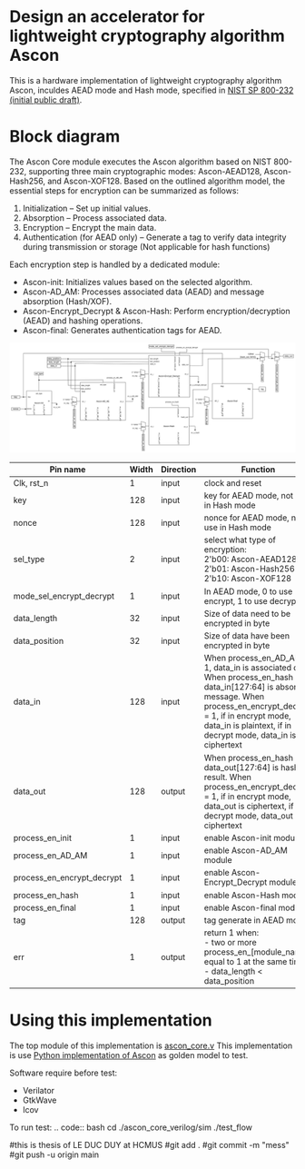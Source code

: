 Design an accelerator for lightweight cryptography algorithm Ascon
==================================================================

This is a hardware implementation of lightweight cryptography algorithm Ascon, inculdes AEAD mode and Hash mode, specified in [NIST SP 800-232 (initial public draft)](https://csrc.nist.gov/pubs/sp/800/232/ipd).

Block diagram
==========
The Ascon Core module executes the Ascon algorithm based on NIST 800-232, supporting three main cryptographic modes: Ascon-AEAD128, Ascon-Hash256, and Ascon-XOF128. Based on the outlined algorithm model, the essential steps for encryption can be summarized as follows:
1. Initialization – Set up initial values.
2. Absorption – Process associated data.
3. Encryption – Encrypt the main data.
4. Authentication (for AEAD only) – Generate a tag to verify data integrity during transmission or storage (Not applicable for hash functions)

Each encryption step is handled by a dedicated module:
- Ascon-init: Initializes values based on the selected algorithm.
- Ascon-AD_AM: Processes associated data (AEAD) and message absorption (Hash/XOF).
- Ascon-Encrypt_Decrypt & Ascon-Hash: Perform encryption/decryption (AEAD) and hashing operations.
- Ascon-final: Generates authentication tags for AEAD.

![Ascon Core (Top module)](document/image/ascon_core.png)

| Pin name | Width | Direction | Function |
|----------|-------|-----------|----------|
| Clk, rst_n | 1 | input | clock and reset |
| key | 128 | input | key for AEAD mode, not use in Hash mode|
| nonce | 128 | input | nonce for AEAD mode, not use in Hash mode |
| sel_type | 2 | input | select what type of encryption: <br> 2'b00: Ascon-AEAD128 <br> 2'b01: Ascon-Hash256 <br> 2'b10: Ascon-XOF128|
| mode_sel_encrypt_decrypt | 1 | input | In AEAD mode, 0 to use encrypt, 1 to use decrypt |
| data_length | 32 | input | Size of data need to be encrypted in byte|
| data_position | 32 | input | Size of data have been encrypted in byte |
| data_in | 128 | input | When process_en_AD_AM = 1, data_in is associated data. When process_en_hash = 1, data_in[127:64] is absorb message. When process_en_encrypt_decrypt = 1, if in encrypt mode, data_in is plaintext, if in decrypt mode, data_in is ciphertext|
| data_out | 128 | output | When process_en_hash = 1, data_out[127:64] is hash result. When process_en_encrypt_decrypt = 1, if in encrypt mode, data_out is ciphertext, if in decrypt mode, data_out is ciphertext|
| process_en_init | 1 | input | enable Ascon-init module |
| process_en_AD_AM | 1 | input | enable Ascon-AD_AM module |
| process_en_encrypt_decrypt | 1 | input | enable Ascon-Encrypt_Decrypt module |
| process_en_hash | 1 | input | enable Ascon-Hash module |
| process_en_final | 1 | input | enable Ascon-final module |
| tag | 128 | output | tag generate in AEAD mode |
| err | 1 | output | return 1 when: <br>- two or more process_en_[module_name] equal to 1 at the same time <br>- data_length < data_position |

Using this implementation
====================
The top module of this implementation is [ascon_core.v](ascon_code_verilog/rtl/ascon_core.v)
This implementation is use [Python implementation of Ascon](https://github.com/meichlseder/pyascon) as golden model to test.

Software require before test:
- Verilator
- GtkWave
- lcov

To run test:
.. code:: bash
	cd ./ascon_core_verilog/sim
	./test_flow


 

#this is thesis of LE DUC DUY at HCMUS
#git add .
#git commit -m "mess"
#git push -u origin main
